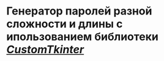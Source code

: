 # Генератор паролей разной сложности и длины с ипользованием библиотеки [*CustomTkinter*](https://github.com/TomSchimansky/CustomTkinter)